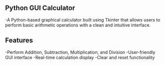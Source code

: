 ## Python GUI Calculator 
-A Python-based graphical calculator built using Tkinter that allows users to perform basic arithmetic operations with a clean and intuitive interface.

## Features
-Perform Addition, Subtraction, Multiplication, and Division
-User-friendly GUI interface
-Real-time calculation display
-Clear and reset functionality
